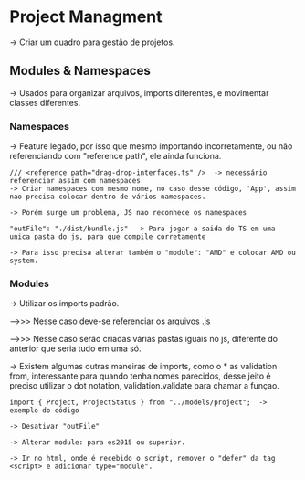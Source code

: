 # Project Managment

-> Criar um quadro para gestão de projetos.


## Modules & Namespaces

-> Usados para organizar arquivos, imports diferentes, e movimentar classes diferentes.

### Namespaces

-> Feature legado, por isso que mesmo importando incorretamente, ou não referenciando com "reference path", ele ainda funciona.
```
/// <reference path="drag-drop-interfaces.ts" />  -> necessário referenciar assim com namespaces
-> Criar namespaces com mesmo nome, no caso desse código, 'App', assim nao precisa colocar dentro de vários namespaces.

-> Porém surge um problema, JS nao reconhece os namespaces

"outFile": "./dist/bundle.js"  -> Para jogar a saida do TS em uma unica pasta do js, para que compile corretamente

-> Para isso precisa alterar também o "module": "AMD" e colocar AMD ou system.
```

### Modules

-> Utilizar os imports padrão.

-->>> Nesse caso deve-se referenciar os arquivos .js 

-->>> Nesse caso serão criadas várias pastas iguais no js, diferente do anterior que seria tudo em uma só.

-> Existem algumas outras maneiras de imports, como o * as validation from, interessante para quando tenha nomes parecidos, desse jeito é preciso utilizar o dot notation, validation.validate para chamar a funçao.


```
import { Project, ProjectStatus } from "../models/project";  -> exemplo do código

-> Desativar "outFile"

-> Alterar module: para es2015 ou superior.

-> Ir no html, onde é recebido o script, remover o "defer" da tag <script> e adicionar type="module".

```



